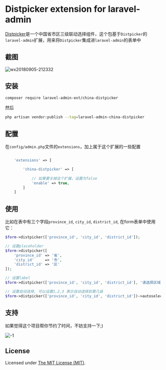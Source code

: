 Distpicker extension for laravel-admin
======

[Distpicker](https://github.com/fengyuanchen/distpicker)是一个中国省市区三级联动选择组件，这个包基于`Distpicker`的`laravel-admin`扩展，用来将`Distpicker`集成进`laravel-admin`的表单中

## 截图

![wx20180905-212332](https://user-images.githubusercontent.com/1479100/45096011-186c8580-b152-11e8-8a38-dcd94cd46d4b.png)

## 安装

```bash
composer require laravel-admin-ext/china-distpicker
```

然后
```bash
php artisan vendor:publish --tag=laravel-admin-china-distpicker
```

## 配置

在`config/admin.php`文件的`extensions`，加上属于这个扩展的一些配置
```php

    'extensions' => [

        'china-distpicker' => [
        
            // 如果要关掉这个扩展，设置为false
            'enable' => true,
        ]
    ]

```

## 使用

比如在表中有三个字段`province_id`, `city_id`, `district_id`, 在form表单中使用它：
```php
$form->distpicker(['province_id', 'city_id', 'district_id']);

// 设置placeholder
$form->distpicker([
    'province_id' => '省',
    'city_id'     => '市',
    'district_id' => '区'
]);

// 设置label
$form->distpicker(['province_id', 'city_id', 'district_id'], '请选择区域');

// 设置自动选择, 可以设置1,2,3 表示自动选择到第几级
$form->distpicker(['province_id', 'city_id', 'district_id'])->autoselect(1);

```

## 支持

如果觉得这个项目帮你节约了时间，不妨支持一下;)

![-1](https://cloud.githubusercontent.com/assets/1479100/23287423/45c68202-fa78-11e6-8125-3e365101a313.jpg)

License
------------
Licensed under [The MIT License (MIT)](LICENSE).